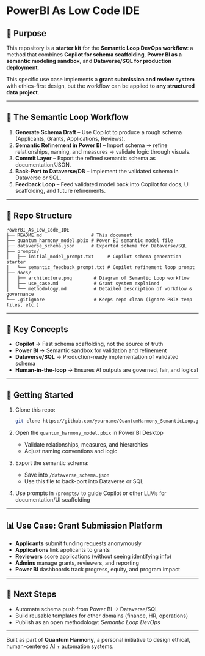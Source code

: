 # PowerBI As Low Code IDE

## 🎯 Purpose
This repository is a **starter kit** for the **Semantic Loop DevOps workflow**: a method that combines **Copilot for schema scaffolding**, **Power BI as a semantic modeling sandbox**, and **Dataverse/SQL for production deployment**.

This specific use case implements a **grant submission and review system** with ethics-first design, but the workflow can be applied to **any structured data project**.

---

## 🧠 The Semantic Loop Workflow

1. **Generate Schema Draft** – Use Copilot to produce a rough schema (Applicants, Grants, Applications, Reviews).
2. **Semantic Refinement in Power BI** – Import schema → refine relationships, naming, and measures → validate logic through visuals.
3. **Commit Layer** – Export the refined semantic schema as documentation/JSON.
4. **Back-Port to Dataverse/DB** – Implement the validated schema in Dataverse or SQL.
5. **Feedback Loop** – Feed validated model back into Copilot for docs, UI scaffolding, and future refinements.

---

## 📂 Repo Structure

```
PowerBI_As_Low_Code_IDE
├── README.md                  # This document
├── quantum_harmony_model.pbix # Power BI semantic model file
├── dataverse_schema.json      # Exported schema for Dataverse/SQL
├── prompts/
│   ├── initial_model_prompt.txt     # Copilot schema generation starter
│   └── semantic_feedback_prompt.txt # Copilot refinement loop prompt
├── docs/
│   ├── architecture.png        # Diagram of Semantic Loop workflow
│   ├── use_case.md             # Grant system explained
│   └── methodology.md          # Detailed description of workflow & governance
└── .gitignore                  # Keeps repo clean (ignore PBIX temp files, etc.)
```

---

## 🔑 Key Concepts

- **Copilot** → Fast schema scaffolding, not the source of truth
- **Power BI** → Semantic sandbox for validation and refinement
- **Dataverse/SQL** → Production-ready implementation of validated schema
- **Human-in-the-loop** → Ensures AI outputs are governed, fair, and logical

---

## 🚀 Getting Started

1. Clone this repo:
   ```bash
   git clone https://github.com/yourname/QuantumHarmony_SemanticLoop.git](https://github.com/popvilla/PowerBI_As_Low_Code_IDE
   ```

2. Open the `quantum_harmony_model.pbix` in Power BI Desktop
   - Validate relationships, measures, and hierarchies
   - Adjust naming conventions and logic

3. Export the semantic schema:
   - Save into `/dataverse_schema.json`
   - Use this file to back-port into Dataverse or SQL

4. Use prompts in `/prompts/` to guide Copilot or other LLMs for documentation/UI scaffolding

---

## 📊 Use Case: Grant Submission Platform
- **Applicants** submit funding requests anonymously
- **Applications** link applicants to grants
- **Reviewers** score applications (without seeing identifying info)
- **Admins** manage grants, reviewers, and reporting
- **Power BI** dashboards track progress, equity, and program impact

---

## 🔮 Next Steps
- Automate schema push from Power BI → Dataverse/SQL
- Build reusable templates for other domains (finance, HR, operations)
- Publish as an open methodology: *Semantic Loop DevOps*

---

Built as part of **Quantum Harmony**, a personal initiative to design ethical, human-centered AI + automation systems.
